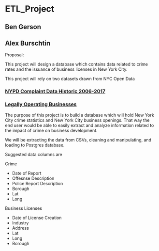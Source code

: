 # ETL_Project

## Ben Gerson
## Alex Burschtin

Proposal:

This project will design a database which contains data related to crime rates and the issuance of business licenses in New York City.

This project will rely on two datasets drawn from NYC Open Data


### [NYPD Complaint Data Historic 2006-2017](https://data.cityofnewyork.us/Public-Safety/NYPD-Complaint-Data-Historic/qgea-i56i)


### [Legally Operating Businesses](https://data.cityofnewyork.us/Business/Legally-Operating-Businesses/w7w3-xahh)


The purpose of this project is to build a database which will hold New York City crime statistics and New York City business openings. That way the end user would be able to easily extract and analyze information related to the impact of crime on business development.

We will be extracting the data from CSVs, cleaning and manipulating, and loading to Postgres database.

Suggested data columns are

Crime
* Date of Report
* Offesnse Description
* Police Report Description
* Borough
* Lat
* Long

Business Licenses
* Date of License Creation
* Industry
* Address
* Lat
* Long
* Borough



